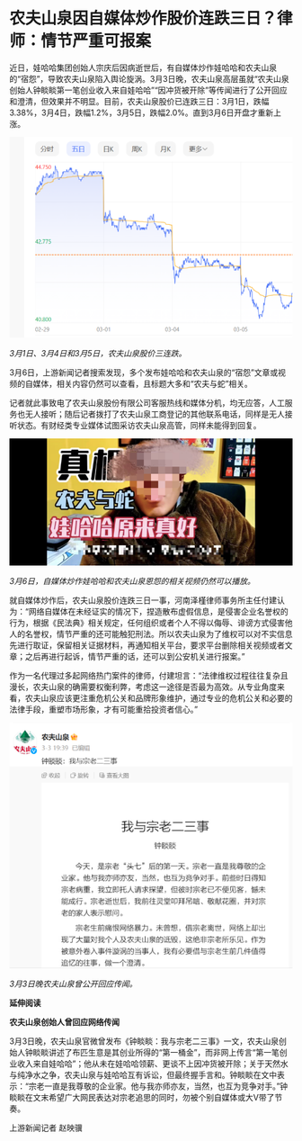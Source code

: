 # 农夫山泉因自媒体炒作股价连跌三日？律师：情节严重可报案

近日，娃哈哈集团创始人宗庆后因病逝世后，有自媒体炒作娃哈哈和农夫山泉的“宿怨”，导致农夫山泉陷入舆论旋涡。3月3日晚，农夫山泉高层虽就“农夫山泉创始人钟睒睒第一笔创业收入来自娃哈哈”“因冲货被开除”等传闻进行了公开回应和澄清，但效果并不明显。目前，农夫山泉股价已连跌三日：3月1日，跌幅3.38%，3月4日，跌幅1.2%，3月5日，跌幅2.0%。直到3月6日开盘才重新上涨。

![2126e5a4f8abc5810d8648d71dde7e7b.jpg](https://raw.githubusercontent.com/qqhsx/qqnews_image/main/2024/03/06/农夫山泉因自媒体炒作股价连跌三日？律师：情节严重可报案/2126e5a4f8abc5810d8648d71dde7e7b.jpg)

_3月1日、3月4日和3月5日，农夫山泉股价三连跌。_

3月6日，上游新闻记者搜索发现，多个发布娃哈哈和农夫山泉的“宿怨”文章或视频的自媒体，相关内容仍然可以查看，且标题大多和“农夫与蛇”相关。

记者就此事致电了农夫山泉股份有限公司客服热线和媒体分机，均无应答，人工服务也无人接听；随后记者拨打了农夫山泉工商登记的其他联系电话，同样是无人接听状态。有财经类专业媒体试图采访农夫山泉高管，同样未能得到回复。

![3faa4111875fab3c4511a13a67eb2c3e.jpg](https://raw.githubusercontent.com/qqhsx/qqnews_image/main/2024/03/06/农夫山泉因自媒体炒作股价连跌三日？律师：情节严重可报案/3faa4111875fab3c4511a13a67eb2c3e.jpg)

_3月6日，自媒体炒作娃哈哈和农夫山泉恩怨的相关视频仍然可以播放。_

就自媒体炒作后，农夫山泉股价连跌三日一事，河南泽槿律师事务所主任付建认为：“网络自媒体在未经证实的情况下，捏造散布虚假信息，是侵害企业名誉权的行为，根据《民法典》相关规定，任何组织或者个人不得以侮辱、诽谤方式侵害他人的名誉权，情节严重的还可能触犯刑法。所以农夫山泉为了维权可以对不实信息先进行取证，保留相关证据材料，再通知相关平台，要求平台删除相关视频或者文章；之后再进行起诉，情节严重的话，还可以到公安机关进行报案。”

作为一名代理过多起网络热门案件的律师，付建坦言：“法律维权过程往往复杂且漫长，农夫山泉的确需要权衡利弊，考虑这一途径是否最为高效。从专业角度来看，农夫山泉应该更注重危机公关和品牌形象维护，通过专业的危机公关和必要的法律手段，重塑市场形象，才有可能重拾投资者信心。”

![f606ed4df12b518efd39fd8e786f413f.jpg](https://raw.githubusercontent.com/qqhsx/qqnews_image/main/2024/03/06/农夫山泉因自媒体炒作股价连跌三日？律师：情节严重可报案/f606ed4df12b518efd39fd8e786f413f.jpg)

_3月3日晚农夫山泉曾公开回应传闻。_

**延伸阅读**

**农夫山泉创始人曾回应网络传闻**

3月3日晚，农夫山泉官微曾发布《钟睒睒：我与宗老二三事》一文，农夫山泉创始人钟睒睒讲述了布匹生意是其创业所得的“第一桶金”，而非网上传言“第一笔创业收入来自娃哈哈”；他从未在娃哈哈领薪、更谈不上因冲货被开除；关于天然水与纯净水之争，农夫山泉与娃哈哈互有诉讼，但最终握手言和。钟睒睒在文中表示：“宗老一直是我尊敬的企业家。他与我亦师亦友，当然，也互为竞争对手。”钟睒睒在文末希望广大网民表达对宗老追思的同时，勿被个别自媒体或大V带了节奏。

上游新闻记者 赵映骥

